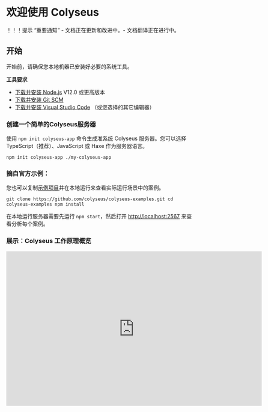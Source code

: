 # 欢迎使用 Colyseus

！！！提示 “重要通知” - 文档正在更新和改进中。- 文档翻译正在进行中。



## 开始

开始前，请确保您本地机器已安装好必要的系统工具。

**工具要求**

- [下载并安装 Node.js](https://nodejs.org/) V12.0 或更高版本
- [下载并安装 Git SCM](https://git-scm.com/downloads)
- [下载并安装 Visual Studio Code](https://code.visualstudio.com/) （或您选择的其它编辑器）

### 创建一个简单的Colyseus服务器

使用 `npm init colyseus-app` 命令生成准系统 Colyseus 服务器。您可以选择 TypeScript（推荐）、JavaScript 或 Haxe 作为服务器语言。

``` npm init colyseus-app ./my-colyseus-app ```

### 摘自官方示例：

您也可以复制[示例项目](https://github.com/colyseus/colyseus-examples)并在本地运行来查看实际运行场景中的案例。

``` git clone https://github.com/colyseus/colyseus-examples.git cd colyseus-examples npm install ```

在本地运行服务器需要先运行 `npm start`，然后打开 [http://localhost:2567](http://localhost:2567) 来查看分析每个案例。

### 展示：Colyseus 工作原理概览

<center> <iframe src="https://docs.google.com/presentation/d/e/2PACX-1vSjJtmU-SIkng_bFQ5z1000M6nPSoAoQL54j0Y_Cbg7R5tRe9FXLKaBmcKbY_iyEpnMqQGDjx_335QJ/embed?start=false&loop=false&delayms=3000" frameborder="0" width="680" height="411" allowfullscreen="true" mozallowfullscreen="true" webkitallowfullscreen="true"></iframe> </center>
